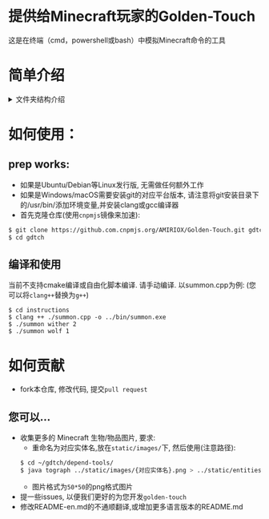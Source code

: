 # 提供给Minecraft玩家的Golden-Touch
这是在终端（cmd，powershell或bash）中模拟Minecraft命令的工具

# 简单介绍
<details>
<summary>文件夹结构介绍</summary>
<ul>
<li> instructions : 主要的源文件目录,每个文件名为`{MC指令}.cpp,提供对应指令的模拟效果 </li>
<li> depend-tools : 一些依赖的小工具,如将图片转换为字符画 </li>
<li> static/entities_text_graph : 存放生物ASCII字符画, 用于console打印 </li>
<li> static/images : 存放生物图片, 用于生成字符画 </li>
</ul>
</details>

# 如何使用：
## prep works:
* 如果是Ubuntu/Debian等Linux发行版, 无需做任何额外工作
* 如果是Windows/macOS需要安装git的对应平台版本, 请注意将git安装目录下的/usr/bin/添加环境变量,并安装clang或gcc编译器
* 首先克隆仓库(使用`cnpmjs`镜像来加速):
```bash
$ git clone https://github.com.cnpmjs.org/AMIRIOX/Golden-Touch.git gdtch
$ cd gdtch
```

## 编译和使用
当前不支持cmake编译或自由化脚本编译.
请手动编译.
以summon.cpp为例: (您可以将`clang++`替换为`g++`)
```
$ cd instructions
$ clang ++ ./summon.cpp -o ../bin/summon.exe
$ ./summon wither 2
$ ./summon wolf 1
```

# 如何贡献
* fork本仓库, 修改代码, 提交`pull request`
## 您可以...
* 收集更多的 Minecraft 生物/物品图片, 要求:
    * 重命名为对应实体名,放在`static/images/`下, 然后使用(注意路径):
    ```bash
    $ cd ~/gdtch/depend-tools/
    $ java tograph ../static/images/{对应实体名}.png > ../static/entities_text_graph/{对应实体名}.txt
    ```
    * 图片格式为`50*50`的png格式图片
* 提一些issues, 以便我们更好的为您开发`golden-touch`
* 修改README-en.md的不通顺翻译,或增加更多语言版本的README.md